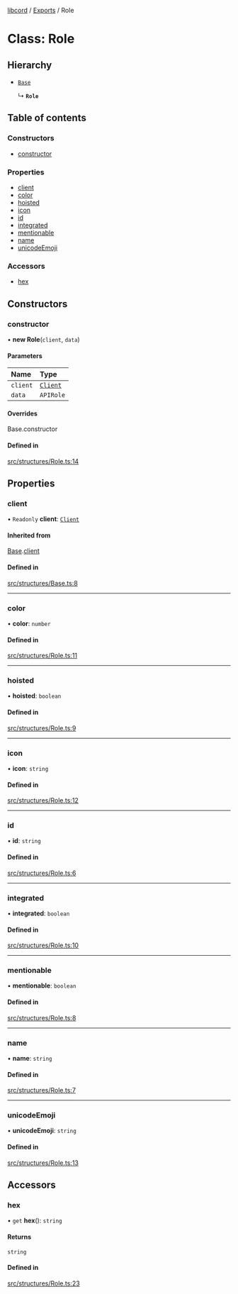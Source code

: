 [libcord](../README.md) / [Exports](../modules.md) / Role

# Class: Role

## Hierarchy

- [`Base`](Base.md)

  ↳ **`Role`**

## Table of contents

### Constructors

- [constructor](Role.md#constructor)

### Properties

- [client](Role.md#client)
- [color](Role.md#color)
- [hoisted](Role.md#hoisted)
- [icon](Role.md#icon)
- [id](Role.md#id)
- [integrated](Role.md#integrated)
- [mentionable](Role.md#mentionable)
- [name](Role.md#name)
- [unicodeEmoji](Role.md#unicodeemoji)

### Accessors

- [hex](Role.md#hex)

## Constructors

### constructor

• **new Role**(`client`, `data`)

#### Parameters

| Name | Type |
| :------ | :------ |
| `client` | [`Client`](Client.md) |
| `data` | `APIRole` |

#### Overrides

Base.constructor

#### Defined in

[src/structures/Role.ts:14](https://github.com/Libcord/libcord/blob/f2b4cca/src/structures/Role.ts#L14)

## Properties

### client

• `Readonly` **client**: [`Client`](Client.md)

#### Inherited from

[Base](Base.md).[client](Base.md#client)

#### Defined in

[src/structures/Base.ts:8](https://github.com/Libcord/libcord/blob/f2b4cca/src/structures/Base.ts#L8)

___

### color

• **color**: `number`

#### Defined in

[src/structures/Role.ts:11](https://github.com/Libcord/libcord/blob/f2b4cca/src/structures/Role.ts#L11)

___

### hoisted

• **hoisted**: `boolean`

#### Defined in

[src/structures/Role.ts:9](https://github.com/Libcord/libcord/blob/f2b4cca/src/structures/Role.ts#L9)

___

### icon

• **icon**: `string`

#### Defined in

[src/structures/Role.ts:12](https://github.com/Libcord/libcord/blob/f2b4cca/src/structures/Role.ts#L12)

___

### id

• **id**: `string`

#### Defined in

[src/structures/Role.ts:6](https://github.com/Libcord/libcord/blob/f2b4cca/src/structures/Role.ts#L6)

___

### integrated

• **integrated**: `boolean`

#### Defined in

[src/structures/Role.ts:10](https://github.com/Libcord/libcord/blob/f2b4cca/src/structures/Role.ts#L10)

___

### mentionable

• **mentionable**: `boolean`

#### Defined in

[src/structures/Role.ts:8](https://github.com/Libcord/libcord/blob/f2b4cca/src/structures/Role.ts#L8)

___

### name

• **name**: `string`

#### Defined in

[src/structures/Role.ts:7](https://github.com/Libcord/libcord/blob/f2b4cca/src/structures/Role.ts#L7)

___

### unicodeEmoji

• **unicodeEmoji**: `string`

#### Defined in

[src/structures/Role.ts:13](https://github.com/Libcord/libcord/blob/f2b4cca/src/structures/Role.ts#L13)

## Accessors

### hex

• `get` **hex**(): `string`

#### Returns

`string`

#### Defined in

[src/structures/Role.ts:23](https://github.com/Libcord/libcord/blob/f2b4cca/src/structures/Role.ts#L23)
